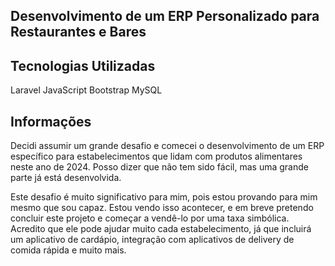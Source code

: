 ## Desenvolvimento de um ERP Personalizado para Restaurantes e Bares
## Tecnologias Utilizadas
Laravel
JavaScript
Bootstrap
MySQL
## Informações
Decidi assumir um grande desafio e comecei o desenvolvimento de um ERP específico para estabelecimentos que lidam com produtos alimentares neste ano de 2024. Posso dizer que não tem sido fácil, mas uma grande parte já está desenvolvida.

Este desafio é muito significativo para mim, pois estou provando para mim mesmo que sou capaz. Estou vendo isso acontecer, e em breve pretendo concluir este projeto e começar a vendê-lo por uma taxa simbólica. Acredito que ele pode ajudar muito cada estabelecimento, já que incluirá um aplicativo de cardápio, integração com aplicativos de delivery de comida rápida e muito mais.